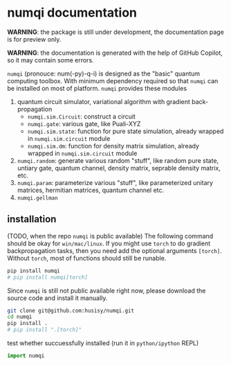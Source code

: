# numqi documentation

**WARNING**: the package is still under development, the documentation page is for preview only.

**WARNING**: the documentation is generated with the help of GitHub Copilot, so it may contain some errors.

`numqi` (pronouce: num(-py)-q-i) is designed as the "basic" quantum computing toolbox. With minimum dependency required so that `numqi` can be installed on most of platform. `numqi` provides these modules

1. quantum circuit simulator, variational algorithm with gradient back-propagation
     * `numqi.sim.Circuit`: construct a circuit
     * `numqi.gate`: various gate, like Puali-XYZ
     * `numqi.sim.state`: function for pure state simulation, already wrapped in `numqi.sim.circuit` module
     * `numqi.sim.dm`: function for density matrix simulation, already wrapped in `numqi.sim.circuit` module
2. `numqi.random`: generate various random "stuff", like random pure state, untiary gate, quantum channel, density matrix, seprable density matrix, etc.
3. `numqi.param`: parameterize various "stuff", like parameterized unitary matrices, hermitian matrices, quantum channel etc.
4. `numqi.gellman`

## installation

(TODO, when the repo `numqi` is public available) The following command should be okay for `win/mac/linux`. If you might use `torch` to do gradient backpropagation tasks, then you need add the optional arguments `[torch]`. Without `torch`, most of functions should still be runable.

```bash
pip install numqi
# pip install numqi[torch]
```

Since `numqi` is still not public available right now, please download the source code and install it manually.

```bash
git clone git@github.com:husisy/numqi.git
cd numqi
pip install .
# pip install ".[torch]"
```

test whether succuessfully installed (run it in `python/ipython` REPL)

```Python
import numqi
```
